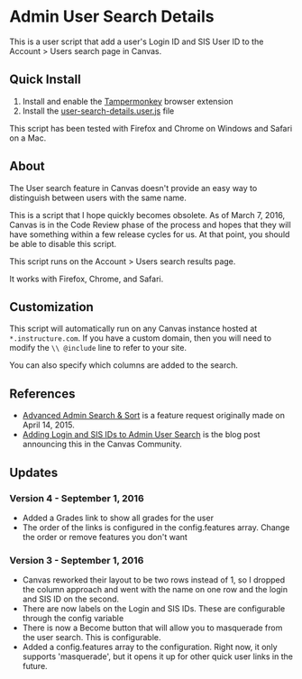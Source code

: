 # Admin User Search Details
This is a user script that add a user's Login ID and SIS User ID to the Account > Users search page in Canvas.

## Quick Install
1. Install and enable the [Tampermonkey](http://tampermonkey.net/) browser extension
2. Install the [user-search-details.user.js](https://github.com/jamesjonesmath/canvancement/raw/master/users/admin-search/user-search-details.user.js) file
 
This script has been tested with Firefox and Chrome on Windows and Safari on a Mac.

## About
The User search feature in Canvas doesn't provide an easy way to distinguish between users with the same name. 

This is a script that I hope quickly becomes obsolete. As of March 7, 2016, Canvas is in the Code Review phase of the process and hopes that they will have something within a few release cycles for us. At that point, you should be able to disable this script.

This script runs on the Account > Users search results page.

It works with Firefox, Chrome, and Safari.

## Customization
This script will automatically run on any Canvas instance hosted at ``*.instructure.com``. If you have a custom domain, then you will need to modify the `\\ @include` line to refer to your site.

You can also specify which columns are added to the search.

## References
* [Advanced Admin Search & Sort](https://community.canvaslms.com/ideas/1126) is a feature request originally made on April 14, 2015.
* [Adding Login and SIS IDs to Admin User Search](https://community.canvaslms.com/groups/admins/blog/2016/03/14/adding-login-and-sis-ids-to-admin-user-search) is the blog post announcing this in the Canvas Community.

## Updates
### Version 4 - September 1, 2016
* Added a Grades link to show all grades for the user
* The order of the links is configured in the config.features array. Change the order or remove features you don't want

### Version 3 - September 1, 2016
* Canvas reworked their layout to be two rows instead of 1, so I dropped the column approach and went with the name on one row and the login and SIS ID on the second.
* There are now labels on the Login and SIS IDs. These are configurable through the config variable
* There is now a Become button that will allow you to masquerade from the user search. This is configurable.
* Added a config.features array to the configuration. Right now, it only supports 'masquerade', but it opens it up for other quick user links in the future.
